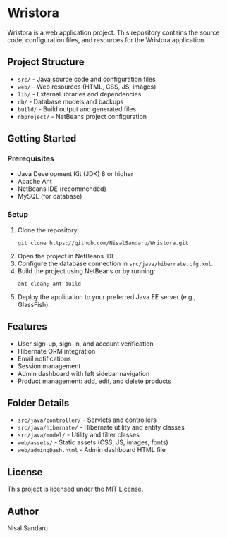 # Wristora

Wristora is a web application project. This repository contains the source code, configuration files, and resources for the Wristora application.

## Project Structure

- `src/` - Java source code and configuration files
- `web/` - Web resources (HTML, CSS, JS, images)
- `lib/` - External libraries and dependencies
- `db/` - Database models and backups
- `build/` - Build output and generated files
- `nbproject/` - NetBeans project configuration

## Getting Started

### Prerequisites
- Java Development Kit (JDK) 8 or higher
- Apache Ant
- NetBeans IDE (recommended)
- MySQL (for database)

### Setup
1. Clone the repository:
   ```
   git clone https://github.com/NisalSandaru/Wristora.git
   ```
2. Open the project in NetBeans IDE.
3. Configure the database connection in `src/java/hibernate.cfg.xml`.
4. Build the project using NetBeans or by running:
   ```
   ant clean; ant build
   ```
5. Deploy the application to your preferred Java EE server (e.g., GlassFish).

## Features
- User sign-up, sign-in, and account verification
- Hibernate ORM integration
- Email notifications
- Session management
- Admin dashboard with left sidebar navigation
- Product management: add, edit, and delete products

## Folder Details
- `src/java/controller/` - Servlets and controllers
- `src/java/hibernate/` - Hibernate utility and entity classes
- `src/java/model/` - Utility and filter classes
- `web/assets/` - Static assets (CSS, JS, images, fonts)
- `web/admingDash.html` - Admin dashboard HTML file

## License
This project is licensed under the MIT License.

## Author
Nisal Sandaru
